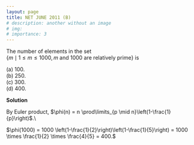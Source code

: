 ```yaml
---
layout: page
title: NET JUNE 2011 (B)
# description: another without an image
# img:
# importance: 3
---
```

<!-- # **NET JUNE 2011 (B): 1 of 2**  -->

The number of elements in the set\
$\{m \mid 1 \le m \le 1000, m \text{ and } 1000 \text{ are relatively prime}\} \text { is}$

(a) $100$.<br>
(b) $250$.<br>
(c) $300$.<br>
(d) $400$.<br>

**Solution**

By Euler product,
$\phi(n) = n \prod\limits_{p \mid n}\left(1-\frac{1}{p}\right)$.\

$\phi(1000) = 1000 \left(1-\frac{1}{2}\right)\left(1-\frac{1}{5}\right) = 1000 \times \frac{1}{2} \times \frac{4}{5} = 400.$


